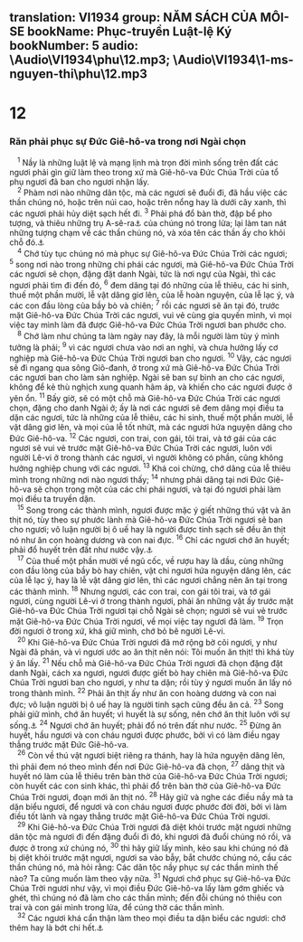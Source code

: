 translation: VI1934
group: NĂM SÁCH CỦA MÔI-SE
bookName: Phục-truyền Luật-lệ Ký 
bookNumber: 5
audio: \Audio\VI1934\phu\12.mp3; \Audio\VI1934\1-ms-nguyen-thi\phu\12.mp3
-------

<div class="title"><h1>12</h1><h3>Răn phải phục sự Đức Giê-hô-va trong nơi Ngài chọn</h3></div>
<span class="verse phu_12_1"> <sup>1</sup> Nầy là những luật lệ và mạng lịnh mà trọn đời mình sống trên đất các ngươi phải gìn giữ làm theo trong xứ mà Giê-hô-va Đức Chúa Trời của tổ phụ ngươi đã ban cho ngươi nhận lấy. <br/></span>
<span class="verse phu_12_2"> <sup>2</sup> Phàm nơi nào những dân tộc, mà các ngươi sẽ đuổi đi, đã hầu việc các thần chúng nó, hoặc trên núi cao, hoặc trên nổng hay là dưới cây xanh, thì các ngươi phải hủy diệt sạch hết đi. </span>
<span class="verse phu_12_3"><sup>3</sup> Phải phá đổ bàn thờ, đập bể pho tượng, và thiêu những trụ A-sê-ra<a data-toggle="tooltip" data-placement="bottom" title="A-sê-ra là một tà thần của Dan Ca-na-an">⚓</a> của chúng nó trong lửa; lại làm tan nát những tượng chạm về các thần chúng nó, và xóa tên các thần ấy cho khỏi chỗ đó.<a data-toggle="tooltip" data-placement="bottom" title="Phu 7:5">⚓</a><br/></span>
<span class="verse phu_12_4"> <sup>4</sup> Chớ tùy tục chúng nó mà phục sự Giê-hô-va Đức Chúa Trời các ngươi; </span>
<span class="verse phu_12_5"><sup>5</sup> song nơi nào trong những chi phái các ngươi, mà Giê-hô-va Đức Chúa Trời các ngươi sẽ chọn, đặng đặt danh Ngài, tức là nơi ngự của Ngài, thì các ngươi phải tìm đi đến đó, </span>
<span class="verse phu_12_6"><sup>6</sup> đem dâng tại đó những của lễ thiêu, các hi sinh, thuế một phần mười, lễ vật dâng giơ lên, của lễ hoàn nguyện, của lễ lạc ý, và các con đầu lòng của bầy bò và chiên; </span>
<span class="verse phu_12_7"><sup>7</sup> rồi các ngươi sẽ ăn tại đó, trước mặt Giê-hô-va Đức Chúa Trời các ngươi, vui vẻ cùng gia quyến mình, vì mọi việc tay mình làm đã được Giê-hô-va Đức Chúa Trời ngươi ban phước cho. <br/></span>
<span class="verse phu_12_8"> <sup>8</sup> Chớ làm như chúng ta làm ngày nay đây, là mỗi người làm tùy ý mình tưởng là phải; </span>
<span class="verse phu_12_9"><sup>9</sup> vì các ngươi chưa vào nơi an nghỉ, và chưa hưởng lấy cơ nghiệp mà Giê-hô-va Đức Chúa Trời ngươi ban cho ngươi. </span>
<span class="verse phu_12_10"><sup>10</sup> Vậy, các ngươi sẽ đi ngang qua sông Giô-đanh, ở trong xứ mà Giê-hô-va Đức Chúa Trời các ngươi ban cho làm sản nghiệp. Ngài sẽ ban sự bình an cho các ngươi, không để kẻ thù nghịch xung quanh hãm áp, và khiến cho các ngươi được ở yên ổn. </span>
<span class="verse phu_12_11"><sup>11</sup> Bấy giờ, sẽ có một chỗ mà Giê-hô-va Đức Chúa Trời các ngươi chọn, đặng cho danh Ngài ở; ấy là nơi các ngươi sẽ đem dâng mọi điều ta dặn các ngươi, tức là những của lễ thiêu, các hi sinh, thuế một phần mười, lễ vật dâng giơ lên, và mọi của lễ tốt nhứt, mà các ngươi hứa nguyện dâng cho Đức Giê-hô-va. </span>
<span class="verse phu_12_12"><sup>12</sup> Các ngươi, con trai, con gái, tôi trai, và tớ gái của các ngươi sẽ vui vẻ trước mặt Giê-hô-va Đức Chúa Trời các ngươi, luôn với người Lê-vi ở trong thành các ngươi, vì người không có phần, cũng không hưởng nghiệp chung với các ngươi. </span>
<span class="verse phu_12_13"><sup>13</sup> Khá coi chừng, chớ dâng của lễ thiêu mình trong những nơi nào ngươi thấy; </span>
<span class="verse phu_12_14"><sup>14</sup> nhưng phải dâng tại nơi Đức Giê-hô-va sẽ chọn trong một của các chi phái ngươi, và tại đó ngươi phải làm mọi điều ta truyền dặn. <br/></span>
<span class="verse phu_12_15"> <sup>15</sup> Song trong các thành mình, ngươi được mặc ý giết những thú vật và ăn thịt nó, tùy theo sự phước lành mà Giê-hô-va Đức Chúa Trời ngươi sẽ ban cho ngươi; vô luận người bị ô uế hay là người được tinh sạch sẽ đều ăn thịt nó như ăn con hoàng dương và con nai đực. </span>
<span class="verse phu_12_16"><sup>16</sup> Chỉ các ngươi chớ ăn huyết; phải đổ huyết trên đất như nước vậy.<a data-toggle="tooltip" data-placement="bottom" title="Sa 9:4; Le 7:26-27; 17:10-14; 19:26; Phu 15:23">⚓</a><br/></span>
<span class="verse phu_12_17"> <sup>17</sup> Của thuế một phần mười về ngũ cốc, về rượu hay là dầu, cùng những con đầu lòng của bầy bò hay chiên, vật chi ngươi hứa nguyện dâng lên, các của lễ lạc ý, hay là lễ vật dâng giơ lên, thì các ngươi chẳng nên ăn tại trong các thành mình. </span>
<span class="verse phu_12_18"><sup>18</sup> Nhưng ngươi, các con trai, con gái tôi trai, và tớ gái ngươi, cùng người Lê-vi ở trong thành ngươi, phải ăn những vật ấy trước mặt Giê-hô-va Đức Chúa Trời ngươi tại chỗ Ngài sẽ chọn; ngươi sẽ vui vẻ trước mặt Giê-hô-va Đức Chúa Trời ngươi, về mọi việc tay ngươi đã làm. </span>
<span class="verse phu_12_19"><sup>19</sup> Trọn đời ngươi ở trong xứ, khá giữ mình, chớ bỏ bê người Lê-vi. <br/></span>
<span class="verse phu_12_20"> <sup>20</sup> Khi Giê-hô-va Đức Chúa Trời ngươi đã mở rộng bờ cõi ngươi, y như Ngài đã phán, và vì ngươi ước ao ăn thịt nên nói: Tôi muốn ăn thịt! thì khá tùy ý ăn lấy. </span>
<span class="verse phu_12_21"><sup>21</sup> Nếu chỗ mà Giê-hô-va Đức Chúa Trời ngươi đã chọn đặng đặt danh Ngài, cách xa ngươi, ngươi được giết bò hay chiên mà Giê-hô-va Đức Chúa Trời ngươi ban cho ngươi, y như ta dặn; rồi tùy ý ngươi muốn ăn lấy nó trong thành mình. </span>
<span class="verse phu_12_22"><sup>22</sup> Phải ăn thịt ấy như ăn con hoàng dương và con nai đực; vô luận người bị ô uế hay là người tinh sạch cũng đều ăn cả. </span>
<span class="verse phu_12_23"><sup>23</sup> Song phải giữ mình, chớ ăn huyết; vì huyết là sự sống, nên chớ ăn thịt luôn với sự sống.<a data-toggle="tooltip" data-placement="bottom" title="Le 17:10-14">⚓</a></span>
<span class="verse phu_12_24"><sup>24</sup> Ngươi chớ ăn huyết; phải đổ nó trên đất như nước. </span>
<span class="verse phu_12_25"><sup>25</sup> Đừng ăn huyết, hầu ngươi và con cháu ngươi được phước, bởi vì có làm điều ngay thẳng trước mặt Đức Giê-hô-va. <br/></span>
<span class="verse phu_12_26"> <sup>26</sup> Còn về thú vật ngươi biệt riêng ra thánh, hay là hứa nguyện dâng lên, thì phải đem nó theo mình đến nơi Đức Giê-hô-va đã chọn, </span>
<span class="verse phu_12_27"><sup>27</sup> dâng thịt và huyết nó làm của lễ thiêu trên bàn thờ của Giê-hô-va Đức Chúa Trời ngươi; còn huyết các con sinh khác, thì phải đổ trên bàn thờ của Giê-hô-va Đức Chúa Trời ngươi, đoạn mới ăn thịt nó. </span>
<span class="verse phu_12_28"><sup>28</sup> Hãy giữ và nghe các điều nầy mà ta dặn biểu ngươi, để ngươi và con cháu ngươi được phước đời đời, bởi vì làm điều tốt lành và ngay thẳng trước mặt Giê-hô-va Đức Chúa Trời ngươi. <br/></span>
<span class="verse phu_12_29"> <sup>29</sup> Khi Giê-hô-va Đức Chúa Trời ngươi đã diệt khỏi trước mặt ngươi những dân tộc mà ngươi đi đến đặng đuổi đi đó, khi ngươi đã đuổi chúng nó rồi, và được ở trong xứ chúng nó, </span>
<span class="verse phu_12_30"><sup>30</sup> thì hãy giữ lấy mình, kẻo sau khi chúng nó đã bị diệt khỏi trước mặt ngươi, ngươi sa vào bẫy, bắt chước chúng nó, cầu các thần chúng nó, mà hỏi rằng: Các dân tộc nầy phục sự các thần mình thế nào? Ta cũng muốn làm theo vậy nữa. </span>
<span class="verse phu_12_31"><sup>31</sup> Ngươi chớ phục sự Giê-hô-va Đức Chúa Trời ngươi như vậy, vì mọi điều Đức Giê-hô-va lấy làm gớm ghiếc và ghét, thì chúng nó đã làm cho các thần mình; đến đỗi chúng nó thiêu con trai và con gái mình trong lửa, để cúng thờ các thần mình. <br/></span>
<span class="verse phu_12_32"> <sup>32</sup> Các ngươi khá cẩn thận làm theo mọi điều ta dặn biểu các ngươi: chớ thêm hay là bớt chi hết.<a data-toggle="tooltip" data-placement="bottom" title="Phu 4:2; Kh 22:18-19">⚓</a><br/></span>
